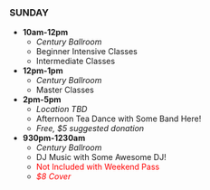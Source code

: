 ### SUNDAY

* __10am-12pm__
  * _Century Ballroom_
  * Beginner Intensive Classes
  * Intermediate Classes
* __12pm-1pm__
  * _Century Ballroom_
  * Master Classes
* __2pm-5pm__
  * _Location TBD_
  * Afternoon Tea Dance with Some Band Here!
  * _Free, $5 suggested donation_
* __930pm-1230am__
  * _Century Ballroom_
  * DJ Music with Some Awesome DJ!
  * <font color='red'>Not Included with Weekend Pass</font>
  * _<font color='red'>$8 Cover</font>_
